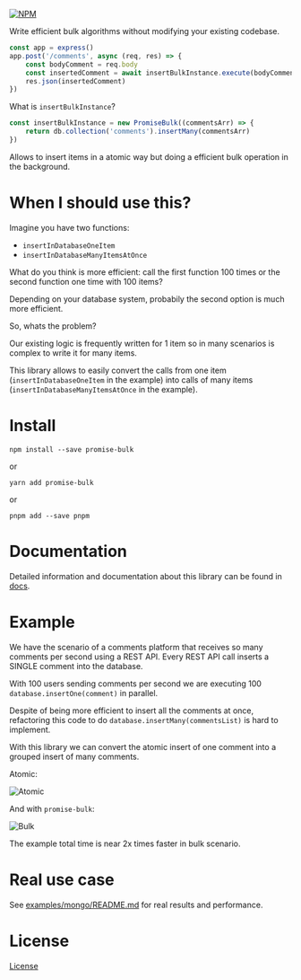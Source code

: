 
[![NPM](https://nodei.co/npm/promise-bulk.png?compact=true)](https://npmjs.org/package/promise-bulk)

Write efficient bulk algorithms without modifying your existing codebase.

```js
const app = express()
app.post('/comments', async (req, res) => {
    const bodyComment = req.body
    const insertedComment = await insertBulkInstance.execute(bodyComment)
    res.json(insertedComment)
})
```

What is `insertBulkInstance`?

```js
const insertBulkInstance = new PromiseBulk((commentsArr) => {
    return db.collection('comments').insertMany(commentsArr)
})
```

Allows to insert items in a atomic way but doing a efficient bulk operation in the background.

# When I should use this?

Imagine you have two functions:

- `insertInDatabaseOneItem`
- `insertInDatabaseManyItemsAtOnce`

What do you think is more efficient: call the first function 100 times or the second function one time with 100 items?

Depending on your database system, probabily the second option is much more efficient. 

So, whats the problem?

Our existing logic is frequently written for 1 item so in many scenarios is complex to write it for many items.

This library allows to easily convert the calls from one item (`insertInDatabaseOneItem` in the example) into calls of many items (`insertInDatabaseManyItemsAtOnce` in the example).

# Install

`npm install --save promise-bulk`

or

`yarn add promise-bulk`

or

`pnpm add --save pnpm`

# Documentation

Detailed information and documentation about this library can be found in [docs](https://tomymolina.github.io/promise-bulk/).

# Example

We have the scenario of a comments platform that receives so many comments per second using a REST API.
Every REST API call inserts a SINGLE comment into the database. 

With 100 users sending comments per second we are executing 100 `database.insertOne(comment)` in parallel.

Despite of being more efficient to insert all the comments at once, refactoring this code to do `database.insertMany(commentsList)` is hard to implement.

With this library we can convert the atomic insert of one comment into a grouped insert of many comments.

Atomic:

![Atomic](https://github.com/tomymolina/promise-bulk/raw/master/docs/atomic.png)

And with `promise-bulk`:

![Bulk](https://github.com/tomymolina/promise-bulk/raw/master/docs/bulk.png)

The example total time is near 2x times faster in bulk scenario.

# Real use case

See [examples/mongo/README.md](./examples/mongo/README.md) for real results and performance.

# License

[License](./LICENSE.md)